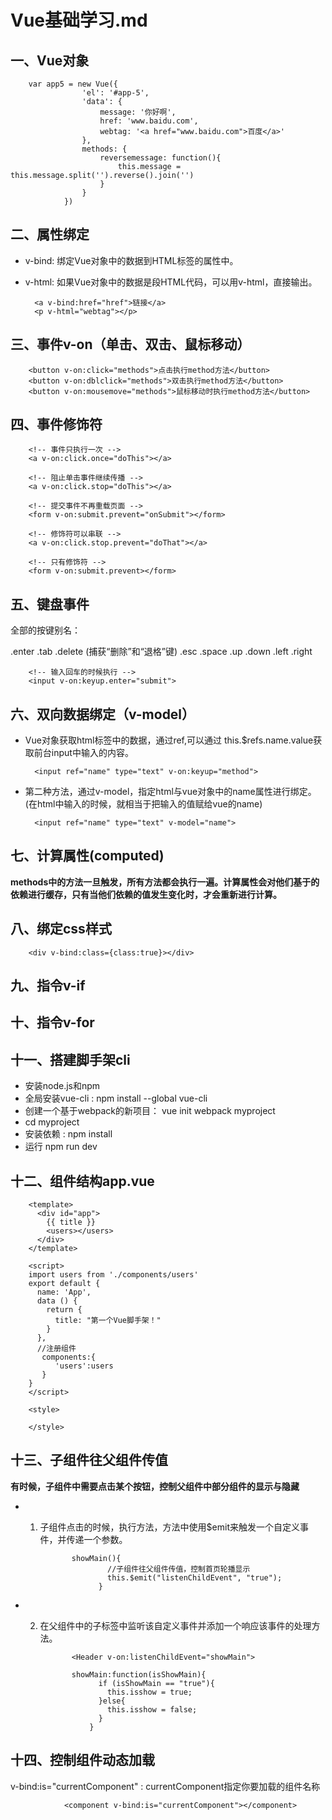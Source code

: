 # Vue基础学习.md
## 一、Vue对象

        var app5 = new Vue({
                    'el': '#app-5',
                    'data': {
                        message: '你好啊',
                        href: 'www.baidu.com',
                        webtag: '<a href="www.baidu.com">百度</a>'
                    },
                    methods: {
                        reversemessage: function(){
                            this.message = this.message.split('').reverse().join('')
                        }
                    }
                })

## 二、属性绑定
* v-bind: 绑定Vue对象中的数据到HTML标签的属性中。
* v-html: 如果Vue对象中的数据是段HTML代码，可以用v-html，直接输出。

        <a v-bind:href="href">链接</a>
        <p v-html="webtag"></p>

## 三、事件v-on（单击、双击、鼠标移动）

        <button v-on:click="methods">点击执行method方法</button>
        <button v-on:dblclick="methods">双击执行method方法</button>
        <button v-on:mousemove="methods">鼠标移动时执行method方法</button>

## 四、事件修饰符

        <!-- 事件只执行一次 -->
        <a v-on:click.once="doThis"></a>

        <!-- 阻止单击事件继续传播 -->
        <a v-on:click.stop="doThis"></a>

        <!-- 提交事件不再重载页面 -->
        <form v-on:submit.prevent="onSubmit"></form>

        <!-- 修饰符可以串联 -->
        <a v-on:click.stop.prevent="doThat"></a>

        <!-- 只有修饰符 -->
        <form v-on:submit.prevent></form>
## 五、键盘事件
全部的按键别名：

.enter
.tab
.delete (捕获“删除”和“退格”键)
.esc
.space
.up
.down
.left
.right

        <!-- 输入回车的时候执行 -->
        <input v-on:keyup.enter="submit">
        
## 六、双向数据绑定（v-model）
* Vue对象获取html标签中的数据，通过ref,可以通过 this.$refs.name.value获取前台input中输入的内容。

        <input ref="name" type="text" v-on:keyup="method">
        
* 第二种方法，通过v-model，指定html与vue对象中的name属性进行绑定。(在html中输入的时候，就相当于把输入的值赋给vue的name)

        <input ref="name" type="text" v-model="name">
        
## 七、计算属性(computed)
**methods中的方法一旦触发，所有方法都会执行一遍。计算属性会对他们基于的依赖进行缓存，只有当他们依赖的值发生变化时，才会重新进行计算。**
## 八、绑定css样式
        
        <div v-bind:class={class:true}></div>

## 九、指令v-if
## 十、指令v-for
## 十一、搭建脚手架cli
* 安装node.js和npm
* 全局安装vue-cli : npm install --global vue-cli
* 创建一个基于webpack的新项目： vue init webpack myproject
* cd myproject
* 安装依赖 : npm install
* 运行 npm run dev

## 十二、组件结构app.vue

        <template>
          <div id="app">
            {{ title }}
            <users></users>
          </div>
        </template>

        <script>
        import users from './components/users'
        export default {
          name: 'App',
          data () {
            return {
              title: "第一个Vue脚手架！"
            }
          },
          //注册组件
           components:{
              'users':users
           }
        }
        </script>

        <style>

        </style>

## 十三、子组件往父组件传值
**有时候，子组件中需要点击某个按钮，控制父组件中部分组件的显示与隐藏**
* 1. 子组件点击的时候，执行方法，方法中使用$emit来触发一个自定义事件，并传递一个参数。

                showMain(){
                        //子组件往父组件传值，控制首页轮播显示
                        this.$emit("listenChildEvent", "true");
                      }
        
* 2. 在父组件中的子标签中监听该自定义事件并添加一个响应该事件的处理方法。

                <Header v-on:listenChildEvent="showMain">

                showMain:function(isShowMain){
                      if (isShowMain == "true"){
                        this.isshow = true;
                      }else{
                        this.isshow = false;
                      }
                    }

## 十四、控制组件动态加载
v-bind:is="currentComponent"  :  currentComponent指定你要加载的组件名称

                <component v-bind:is="currentComponent"></component>
